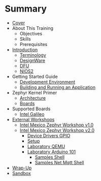 # Summary

* [Cover](README.md)
* About This Training
   * Objectives
   * Skills
   * Prerequisites
* [Introduction](documentation/Introduction.md)
   * [Terminology](documentation/Terminology.md)
   * [DesignWare](documentation/DesignWare.md)
   * [DFU](documentation/Dfu.md)
   * [NIOS2](documentation/Nios2.md)
* Getting Started Guide
   * [Development Environment](documentation/DevelopmentEnvironment.md)
   * [Building and Running an Application](documentation/Applications.md)
* Zephyr Kernel Primer
   * [Architecture](documentation/Architecture.md)
   * [Boards](documentation/Boards.md)
* Supported Boards
   * [Intel Galileo](documentation/IntelGalileo.md)
* [External Workshops](documentation/Workshops.md)
   * [Intel Mexico Zephyr Workshop v1.0](documentation/IntelMexicoZephyrWorkshop.md)
   * [Intel Mexico Zephyr Workshop v2.0](documentation/IntelMexicoZephyrWorkshopv20.md)
       * [Device Drivers GPIO](documentation/Laboratoryv2Gpio.md)
       * [Setup](documentation/Workshopv2Setup.md)
       * [Laboratory QEMU](documentation/Laboratoryv2Qemu.md)
       * [Laboratory Arduino 101](documentation/Laboratoryv2Arduino101.md)
           * [Samples Shell](documentation/SamplesShell.md)
           * [Samples Net Mqtt Shell](documentation/SamplesNetMqttShell.md)
* [Wrap-Up](documentation/WrapUp.md)
* [Sandbox](documentation/Sandbox.md)


